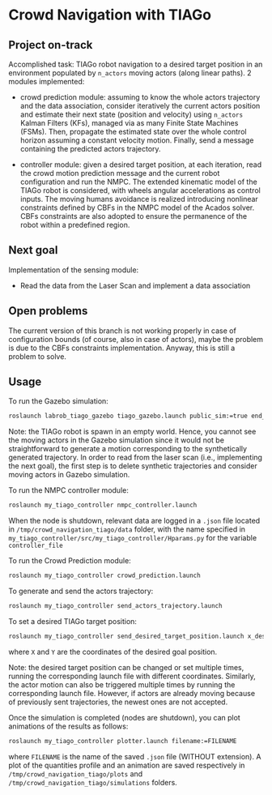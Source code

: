 # Crowd Navigation with TIAGo
## Project on-track
Accomplished task: TIAGo robot navigation to a desired target position in an environment populated by `n_actors` moving actors (along linear paths). 
2 modules implemented:
-   crowd prediction module:
    assuming to know the whole actors trajectory and the data association, consider iteratively the current actors position and estimate their next state (position and velocity) using `n_actors` Kalman Filters (KFs), managed via as many Finite State Machines (FSMs). Then, propagate the estimated state over the whole control horizon assuming a constant velocity motion. Finally, send a message containing the predicted actors trajectory.

-   controller module:
    given a desired target position, at each iteration, read the crowd motion prediction message and the current robot configuration and run the NMPC. The extended kinematic model of the TIAGo robot is considered, with wheels angular accelerations as control inputs. The moving humans avoidance is realized introducing nonlinear constraints defined by CBFs in the NMPC model of the Acados solver. CBFs constraints are also adopted to ensure the permanence of the robot within a predefined region.
## Next goal
Implementation of the sensing module:

-   Read the data from the Laser Scan and implement a data association

## Open problems
The current version of this branch is not working properly in case of configuration bounds (of course, also in case of actors), maybe the problem is due to the CBFs constraints implementation. Anyway, this is still a problem to solve.

## Usage
To run the Gazebo simulation:
```bash
roslaunch labrob_tiago_gazebo tiago_gazebo.launch public_sim:=true end_effector:=pal-gripper
```
Note: the TIAGo robot is spawn in an empty world. Hence, you cannot see the moving actors in the Gazebo simulation since it would not be straightforward to generate a motion corresponding to the synthetically generated trajectory. In order to read from the laser scan (i.e., implementing the next goal), the first step is to delete synthetic trajectories and consider moving actors in Gazebo simulation. 

To run the NMPC controller module:
```bash
roslaunch my_tiago_controller nmpc_controller.launch
```
When the node is shutdown, relevant data are logged in a `.json` file located in `/tmp/crowd_navigation_tiago/data` folder, with the name specified in `my_tiago_controller/src/my_tiago_controller/Hparams.py` for the variable `controller_file`

To run the Crowd Prediction module:
```bash
roslaunch my_tiago_controller crowd_prediction.launch
```

To generate and send the actors trajectory:
```bash
roslaunch my_tiago_controller send_actors_trajectory.launch
```

To set a desired TIAGo target position:
```bash
roslaunch my_tiago_controller send_desired_target_position.launch x_des:=X y_des:=Y
```
where `X` and `Y` are the coordinates of the desired goal position.

Note: the desired target position can be changed or set multiple times, running the corresponding launch file with different coordinates. Similarly, the actor motion can also be triggered multiple times by running the corresponding launch file. However, if actors are already moving because of previously sent trajectories, the newest ones are not accepted.

Once the simulation is completed (nodes are shutdown), you can plot animations of the results as follows:
```bash
roslaunch my_tiago_controller plotter.launch filename:=FILENAME
```
where `FILENAME` is the name of the saved `.json` file (WITHOUT extension). A plot of the quantities profile and an animation are saved respectively in `/tmp/crowd_navigation_tiago/plots` and `/tmp/crowd_navigation_tiago/simulations` folders.


